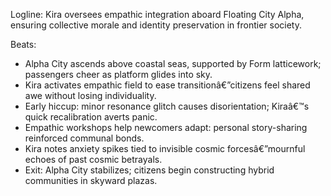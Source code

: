 ﻿---
series: 4
novella: 3
file: S4N3_CH03
type: chapter
pov: Kira
setting: Floating City Alpha â€“ launch day
word_target_min: 1201
word_target_max: 2299
status: outline
---
Logline: Kira oversees empathic integration aboard Floating City Alpha, ensuring collective morale and identity preservation in frontier society.

Beats:
- Alpha City ascends above coastal seas, supported by Form latticework; passengers cheer as platform glides into sky.
- Kira activates empathic field to ease transitionâ€”citizens feel shared awe without losing individuality.
- Early hiccup: minor resonance glitch causes disorientation; Kiraâ€™s quick recalibration averts panic.
- Empathic workshops help newcomers adapt: personal story-sharing reinforced communal bonds.
- Kira notes anxiety spikes tied to invisible cosmic forcesâ€”mournful echoes of past cosmic betrayals.
- Exit: Alpha City stabilizes; citizens begin constructing hybrid communities in skyward plazas.